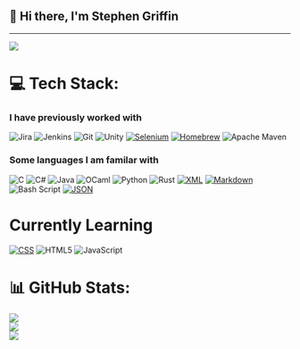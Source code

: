 ## 👋 Hi there, I'm Stephen Griffin

---

![](https://komarev.com/ghpvc/?username=Stephen-Griffin&color=red)


# 💻 Tech Stack:

<h3>I have previously worked with</h3>

![Jira](https://img.shields.io/badge/jira-%230A0FFF.svg?style=for-the-badge&logo=jira&logoColor=white) ![Jenkins](https://img.shields.io/badge/jenkins-%232C5263.svg?style=for-the-badge&logo=jenkins&logoColor=white) ![Git](https://img.shields.io/badge/git-%23F05033.svg?style=for-the-badge&logo=git&logoColor=white) ![Unity](https://img.shields.io/badge/unity-%23000000.svg?style=for-the-badge&logo=unity&logoColor=white) [![Selenium](https://img.shields.io/badge/Selenium-43B02A?logo=selenium&logoColor=fff)](#) [![Homebrew](https://img.shields.io/badge/Homebrew-FBB040?logo=homebrew&logoColor=fff)](#) ![Apache Maven](https://img.shields.io/badge/Apache%20Maven-C71A36?style=for-the-badge&logo=Apache%20Maven&logoColor=white)

<h3>Some languages I am familar with</h3>

![C](https://img.shields.io/badge/c-%2300599C.svg?style=for-the-badge&logo=c&logoColor=white) ![C#](https://img.shields.io/badge/c%23-%23239120.svg?style=for-the-badge&logo=csharp&logoColor=white) ![Java](https://img.shields.io/badge/java-%23ED8B00.svg?style=for-the-badge&logo=openjdk&logoColor=white)  ![OCaml](https://img.shields.io/badge/OCaml-%23E98407.svg?style=for-the-badge&logo=ocaml&logoColor=white) ![Python](https://img.shields.io/badge/python-3670A0?style=for-the-badge&logo=python&logoColor=ffdd54) ![Rust](https://img.shields.io/badge/rust-%23000000.svg?style=for-the-badge&logo=rust&logoColor=white) [![XML](https://img.shields.io/badge/XML-767C52?logo=xml&logoColor=fff)](#) [![Markdown](https://img.shields.io/badge/Markdown-%23000000.svg?logo=markdown&logoColor=white)](#) ![Bash Script](https://img.shields.io/badge/bash_script-%23121011.svg?style=for-the-badge&logo=gnu-bash&logoColor=white) [![JSON](https://img.shields.io/badge/JSON-000?logo=json&logoColor=fff)](#)

# Currently Learning

[![CSS](https://img.shields.io/badge/CSS-1572B6.svg?style=for-the-badge&logo=css3&logoColor=fff)](#) ![HTML5](https://img.shields.io/badge/html5-%23E34F26.svg?style=for-the-badge&logo=html5&logoColor=white) ![JavaScript](https://img.shields.io/badge/javascript-%23323330.svg?style=for-the-badge&logo=javascript&logoColor=%23F7DF1E)


# 📊 GitHub Stats:
![](https://github-readme-stats.vercel.app/api?username=Stephen-Griffin&theme=dark&hide_border=true&include_all_commits=false&count_private=false)<br/>
![](https://github-readme-streak-stats.herokuapp.com/?user=Stephen-Griffin&theme=dark&hide_border=true)<br/>
![](https://github-readme-stats.vercel.app/api/top-langs/?username=Stephen-Griffin&theme=dark&hide_border=true&include_all_commits=false&count_private=false&layout=compact)


